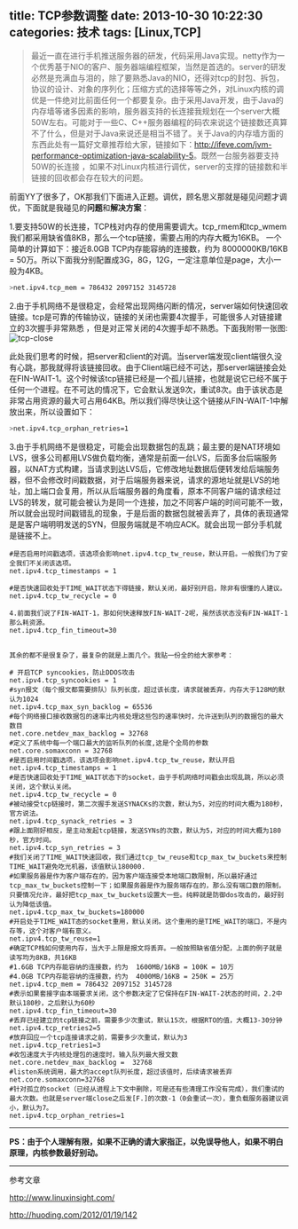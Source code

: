 title: TCP参数调整
date: 2013-10-30 10:22:30
categories: 技术
tags: [Linux,TCP]
------

>最近一直在进行手机推送服务器的研发，代码采用Java实现。netty作为一个优秀基于NIO的客户、服务器端编程框架，当然是首选的。server的研发必然是充满血与泪的，除了要熟悉Java的NIO，还得对tcp的封包、拆包，协议的设计、对象的序列化；压缩方式的选择等等之外，对Linux内核的调优是一件绝对比前面任何一个都要复杂。由于采用Java开发，由于Java的内存墙等诸多因素的影响，服务器支持的长连接我规划在一个server大概50W左右。可能对于一些C、C++服务器编程的码农来说这个链接数还真算不了什么，但是对于Java来说还是相当不错了。关于Java的内存墙方面的东西此处有一篇好文章推荐给大家，链接如下：<http://ifeve.com/jvm-performance-optimization-java-scalability-5>。既然一台服务器要支持50W的长连接 ，如果不对Linux内核进行调优，server的支撑的链接数和半链接的回收都会存在较大的问题。

前面YY了很多了，OK那我们下面进入正题。调优，顾名思义那就是碰见问题才调优，下面就是我碰见的**问题**和**解决方案**：

1.要支持50W的长连接，TCP栈对内存的使用需要调大。tcp_rmem和tcp_wmem我们都采用缺省值8KB，那么一个tcp链接，需要占用的内存大概为16KB。
一个简单的计算如下：接近8.0GB TCP内存能容纳的连接数，约为  8000000KB/16KB  = 50万。所以下面我分别配置成3G，8G，12G，一定注意单位是page，大小一般为4KB。

``` bash
>net.ipv4.tcp_mem = 786432 2097152 3145728
```
<!--more-->

2.由于手机网络不是很稳定，会经常出现网络闪断的情况，server端如何快速回收链接。tcp是可靠的传输协议，链接的关闭也需要4次握手，可能很多人对链接建立的3次握手非常熟悉 ，但是对正常关闭的4次握手却不熟悉。下面我附带一张图:
![tcp-close](/images/tcp-close.jpg)

此处我们思考的时候，把server和client的对调。当server端发现client端很久没有心跳，那我就得将该链接回收。由于Client端已经不可达，那server端链接会处在FIN-WAIT-1。这个时候该tcp链接已经是一个孤儿链接，也就是说它已经不属于任何一个进程。在不可达的情况下，它会默认发送9次，重试8次。由于该状态是非常占用资源的最大可占用64KB。所以我们得尽快让这个链接从FIN-WAIT-1中解放出来，所以设置如下：

``` bash
>net.ipv4.tcp_orphan_retries=1
```

3.由于手机网络不是很稳定，可能会出现数据包的乱跳；最主要的是NAT环境如LVS，很多公司都用LVS做负载均衡，通常是前面一台LVS，后面多台后端服务器，以NAT方式构建，当请求到达LVS后，它修改地址数据后便转发给后端服务器，但不会修改时间戳数据，对于后端服务器来说，请求的源地址就是LVS的地址，加上端口会复用，所以从后端服务器的角度看，原本不同客户端的请求经过LVS的转发，就可能会被认为是同一个连接，加之不同客户端的时间可能不一致，所以就会出现时间戳错乱的现象，于是后面的数据包就被丢弃了，具体的表现通常是是客户端明明发送的SYN，但服务端就是不响应ACK。就会出现一部分手机就是链接不上。

```
#是否启用时间戳选项，该选项会影响net.ipv4.tcp_tw_reuse，默认开启。一般我们为了安全我们不关闭该选项。
net.ipv4.tcp_timestamps = 1

#是否快速回收处于TIME_WAIT状态下得链接，默认关闭，最好别开启，除非有很懂的人建议。
net.ipv4.tcp_tw_recycle = 0

4.前面我们说了FIN-WAIT-1，那如何快速释放FIN-WAIT-2呢，虽然该状态没有FIN-WAIT-1那么耗资源。
net.ipv4.tcp_fin_timeout=30


其余的都不是很复杂了，最复杂的就是上面几个。我贴一份全的给大家参考：

# 开启TCP syncookies，防止DDOS攻击
net.ipv4.tcp_syncookies = 1
#syn报文（每个报文都需要排队）队列长度，超过该长度，请求就被丢弃，内存大于128M的默认为1024
net.ipv4.tcp_max_syn_backlog = 65536
#每个网络接口接收数据包的速率比内核处理这些包的速率快时，允许送到队列的数据包的最大数目
net.core.netdev_max_backlog = 32768
#定义了系统中每一个端口最大的监听队列的长度,这是个全局的参数
net.core.somaxconn = 32768  
#是否启用时间戳选项，该选项会影响net.ipv4.tcp_tw_reuse，默认开启
net.ipv4.tcp_timestamps = 1
#是否快速回收处于TIME_WAIT状态下的socket，由于手机网络时间戳会出现乱跳，所以必须关闭，这个默认关闭。
net.ipv4.tcp_tw_recycle = 0
#被动接受tcp链接时，第二次握手发送SYNACKs的次数，默认为5，对应的时间大概为180秒，官方说法。
net.ipv4.tcp_synack_retries = 3
#跟上面刚好相反，是主动发起tcp链接，发送SYNs的次数，默认为5，对应的时间大概为180秒，官方时间。
net.ipv4.tcp_syn_retries = 3
#我们关闭了TIME_WAIT快速回收，我们通过tcp_tw_reuse和tcp_max_tw_buckets来控制TIME_WAIT避免吃光机器，该值默认180000.
#如果服务器是作为客户端存在的，因为客户端连接受本地端口数限制，所以最好通过tcp_max_tw_buckets控制一下；如果服务器是作为服务端存在的，那么没有端口数的限制，只要情况允许，最好把tcp_max_tw_buckets设置大一些。纯粹就是防御dos攻击的，最好别认为降低该值。
net.ipv4.tcp_max_tw_buckets=180000
#开启处于TIME_WAIT态的socket重用，默认关闭。这个重用的是TIME_WAIT的端口，不是内存等，这个对客户端有意义。
net.ipv4.tcp_tw_reuse=1
#确定TCP栈如何使用内存，当大于上限是报文将丢弃。一般按照缺省值分配，上面的例子就是读写均为8KB，共16KB
#1.6GB TCP内存能容纳的连接数，约为  1600MB/16KB = 100K = 10万
#4.0GB TCP内存能容纳的连接数，约为  4000MB/16KB = 250K = 25万
net.ipv4.tcp_mem = 786432 2097152 3145728
#表示如果套接字由本端要求关闭，这个参数决定了它保持在FIN-WAIT-2状态的时间，2.2中默认180秒，之后默认为60秒  
net.ipv4.tcp_fin_timeout=30
#丢弃已经建立的tcp链接之前，需要多少次重试，默认15次，根据RTO的值，大概13-30分钟
net.ipv4.tcp_retries2=5
#放弃回应一个tcp连接请求之前，需要多少次重试，默认为3
net.ipv4.tcp_retries1=3
#收包速度大于内核处理包的速度时，输入队列最大报文数
net.core.netdev_max_backlog =  32768
#listen系统调用，最大的accept队列长度，超过该值时，后续请求被丢弃
net.core.somaxconn=32768
#针对孤立的socket（已经从进程上下文中删除，可是还有些清理工作没有完成），我们重试的最大次数。也就是server端close之后发[F.]的次数-1（0会重试一次），重负载服务器建议调小，默认为7。
net.ipv4.tcp_orphan_retries=1
```

-------
**PS：由于个人理解有限，如果不正确的请大家指正，以免误导他人，如果不明白原理，内核参数最好别动。**

-------
参考文章

<http://www.linuxinsight.com/>

<http://huoding.com/2012/01/19/142>
